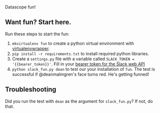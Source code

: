 Datascope fun!

## Want fun? Start here.

Run these steps to start the fun:

1. `mkvirtualenv fun` to create a python virtual environment with [virtualenvwrapper](https://virtualenvwrapper.readthedocs.org/en/latest/).
2. `pip install -r requirements.txt` to install required python libraries.
3. Create a `settings.py` file with a variable called `SLACK_TOKEN = '{{bearer_token}}'`. Fill in your [bearer token for the Slack web API](https://api.slack.com/web)
4. `python slack_fun.py dean` to test our your installation of `fun`. The test is successful if @deanmalmgren's face turns red. He's getting funned!

## Troubleshooting

Did you run the test with `dean` as the argument for `slack_fun.py`? If not, do that.
